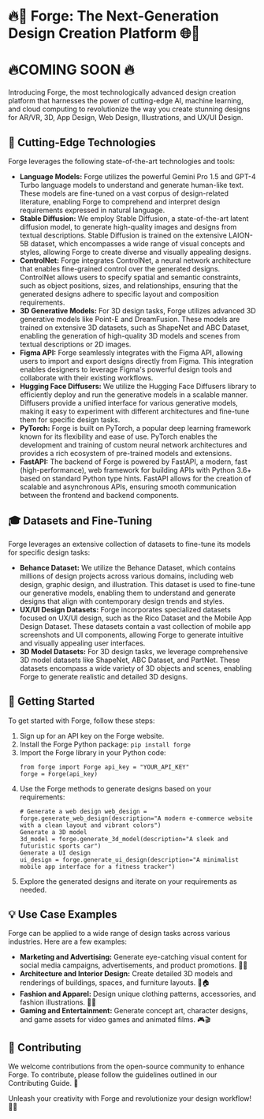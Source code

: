 <h1>🔥🎨 Forge: The Next-Generation Design Creation Platform 🌐🎥</h1>

<h1>🔥COMING SOON 🔥</h1>
<p>Introducing Forge, the most technologically advanced design creation platform that harnesses the power of cutting-edge AI, machine learning, and cloud computing to revolutionize the way you create stunning designs for AR/VR, 3D, App Design, Web Design, Illustrations, and UX/UI Design.</p> <h2>🌟 Cutting-Edge Technologies</h2> <p>Forge leverages the following state-of-the-art technologies and tools:</p> <ul> <li><strong>Language Models:</strong> Forge utilizes the powerful Gemini Pro 1.5 and GPT-4 Turbo language models to understand and generate human-like text. These models are fine-tuned on a vast corpus of design-related literature, enabling Forge to comprehend and interpret design requirements expressed in natural language.</li> <li><strong>Stable Diffusion:</strong> We employ Stable Diffusion, a state-of-the-art latent diffusion model, to generate high-quality images and designs from textual descriptions. Stable Diffusion is trained on the extensive LAION-5B dataset, which encompasses a wide range of visual concepts and styles, allowing Forge to create diverse and visually appealing designs.</li> <li><strong>ControlNet:</strong> Forge integrates ControlNet, a neural network architecture that enables fine-grained control over the generated designs. ControlNet allows users to specify spatial and semantic constraints, such as object positions, sizes, and relationships, ensuring that the generated designs adhere to specific layout and composition requirements.</li> <li><strong>3D Generative Models:</strong> For 3D design tasks, Forge utilizes advanced 3D generative models like Point-E and DreamFusion. These models are trained on extensive 3D datasets, such as ShapeNet and ABC Dataset, enabling the generation of high-quality 3D models and scenes from textual descriptions or 2D images.</li> <li><strong>Figma API:</strong> Forge seamlessly integrates with the Figma API, allowing users to import and export designs directly from Figma. This integration enables designers to leverage Figma's powerful design tools and collaborate with their existing workflows.</li> <li><strong>Hugging Face Diffusers:</strong> We utilize the Hugging Face Diffusers library to efficiently deploy and run the generative models in a scalable manner. Diffusers provide a unified interface for various generative models, making it easy to experiment with different architectures and fine-tune them for specific design tasks.</li> <li><strong>PyTorch:</strong> Forge is built on PyTorch, a popular deep learning framework known for its flexibility and ease of use. PyTorch enables the development and training of custom neural network architectures and provides a rich ecosystem of pre-trained models and extensions.</li> <li><strong>FastAPI:</strong> The backend of Forge is powered by FastAPI, a modern, fast (high-performance), web framework for building APIs with Python 3.6+ based on standard Python type hints. FastAPI allows for the creation of scalable and asynchronous APIs, ensuring smooth communication between the frontend and backend components.</li> </ul> <h2>🎓 Datasets and Fine-Tuning</h2> <p>Forge leverages an extensive collection of datasets to fine-tune its models for specific design tasks:</p> <ul> <li><strong>Behance Dataset:</strong> We utilize the Behance Dataset, which contains millions of design projects across various domains, including web design, graphic design, and illustration. This dataset is used to fine-tune our generative models, enabling them to understand and generate designs that align with contemporary design trends and styles.</li> <li><strong>UX/UI Design Datasets:</strong> Forge incorporates specialized datasets focused on UX/UI design, such as the Rico Dataset and the Mobile App Design Dataset. These datasets contain a vast collection of mobile app screenshots and UI components, allowing Forge to generate intuitive and visually appealing user interfaces.</li> <li><strong>3D Model Datasets:</strong> For 3D design tasks, we leverage comprehensive 3D model datasets like ShapeNet, ABC Dataset, and PartNet. These datasets encompass a wide variety of 3D objects and scenes, enabling Forge to generate realistic and detailed 3D designs.</li> </ul> <h2>🚀 Getting Started</h2> <p>To get started with Forge, follow these steps:</p> <ol> <li>Sign up for an API key on the Forge website.</li> <li>Install the Forge Python package: <code>pip install forge</code></li> <li>Import the Forge library in your Python code: <pre><code>from forge import Forge api_key = "YOUR_API_KEY"
forge = Forge(api_key)</code></pre> </li> <li>Use the Forge methods to generate designs based on your requirements: <pre><code># Generate a web design web_design = forge.generate_web_design(description="A modern e-commerce website with a clean layout and vibrant colors")
Generate a 3D model
3d_model = forge.generate_3d_model(description="A sleek and futuristic sports car")
Generate a UI design
ui_design = forge.generate_ui_design(description="A minimalist mobile app interface for a fitness tracker")</code></pre> </li> <li>Explore the generated designs and iterate on your requirements as needed.</li> </ol> <h2>💡 Use Case Examples</h2> <p>Forge can be applied to a wide range of design tasks across various industries. Here are a few examples:</p> <ul> <li><strong>Marketing and Advertising:</strong> Generate eye-catching visual content for social media campaigns, advertisements, and product promotions. 📣🎨</li> <li><strong>Architecture and Interior Design:</strong> Create detailed 3D models and renderings of buildings, spaces, and furniture layouts. 🏰🏠</li> <li><strong>Fashion and Apparel:</strong> Design unique clothing patterns, accessories, and fashion illustrations. 👗👜</li> <li><strong>Gaming and Entertainment:</strong> Generate concept art, character designs, and game assets for video games and animated films. 🎮🎬</li> </ul> <h2>🤝 Contributing</h2> <p>We welcome contributions from the open-source community to enhance Forge. To contribute, please follow the guidelines outlined in our Contributing Guide. 🙌</p> <p>Unleash your creativity with Forge and revolutionize your design workflow! 🎨✨</p>
